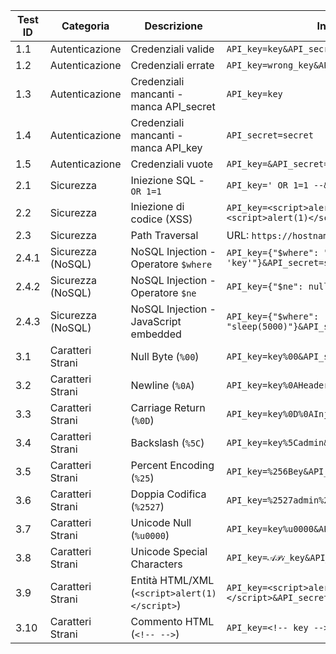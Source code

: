 | **Test ID** | **Categoria**           | **Descrizione**                                                           | **Input Esempio**                                                     |
|-------------|-------------------------|---------------------------------------------------------------------------|------------------------------------------------------------------------|
| 1.1         | Autenticazione          | Credenziali valide                                                        | `API_key=key&API_secret=secret`                                       |
| 1.2         | Autenticazione          | Credenziali errate                                                        | `API_key=wrong_key&API_secret=wrong_secret`                           |
| 1.3         | Autenticazione          | Credenziali mancanti - manca API_secret                                   | `API_key=key`                                                         |
| 1.4         | Autenticazione          | Credenziali mancanti - manca API_key                                      | `API_secret=secret`                                                   |
| 1.5         | Autenticazione          | Credenziali vuote                                                          | `API_key=&API_secret=`                                                |
| 2.1         | Sicurezza               | Iniezione SQL - `OR 1=1`                                                   | `API_key=' OR 1=1 --&API_secret=' OR 1=1 --`                          |
| 2.2         | Sicurezza               | Iniezione di codice (XSS)                                                  | `API_key=<script>alert(1)</script>&API_secret=<script>alert(1)</script>` |
| 2.3         | Sicurezza               | Path Traversal                                                             | URL: `https://hostname.tld:port/../../etc/passwd`                     |
| 2.4.1       | Sicurezza (NoSQL)       | NoSQL Injection - Operatore `$where`                                      | `API_key={"$where": "this.API_key == 'key'"}&API_secret=secret`       |
| 2.4.2       | Sicurezza (NoSQL)       | NoSQL Injection - Operatore `$ne`                                         | `API_key={"$ne": null}&API_secret={"$ne": null}`                      |
| 2.4.3       | Sicurezza (NoSQL)       | NoSQL Injection - JavaScript embedded                                     | `API_key={"$where": "sleep(5000)"}&API_secret=secret`                 |
| 3.1         | Caratteri Strani        | Null Byte (`%00`)                                                          | `API_key=key%00&API_secret=secret`                                    |
| 3.2         | Caratteri Strani        | Newline (`%0A`)                                                            | `API_key=key%0AHeader:Injected&API_secret=secret`                      |
| 3.3         | Caratteri Strani        | Carriage Return (`%0D`)                                                    | `API_key=key%0D%0AInjected:Value&API_secret=secret`                    |
| 3.4         | Caratteri Strani        | Backslash (`%5C`)                                                          | `API_key=key%5Cadmin&API_secret=secret`                                |
| 3.5         | Caratteri Strani        | Percent Encoding (`%25`)                                                   | `API_key=%256Bey&API_secret=secret`                                    |
| 3.6         | Caratteri Strani        | Doppia Codifica (`%2527`)                                                  | `API_key=%2527admin%2527&API_secret=secret`                            |
| 3.7         | Caratteri Strani        | Unicode Null (`%u0000`)                                                    | `API_key=key%u0000&API_secret=secret`                                  |
| 3.8         | Caratteri Strani        | Unicode Special Characters                                                 | `API_key=𝒜𝒫𝒾_key&API_secret=𝓈𝑒𝒸𝓇𝑒𝓉`                                    |
| 3.9         | Caratteri Strani        | Entità HTML/XML (`<script>alert(1)</script>`)                              | `API_key=<script>alert(1)</script>&API_secret=secret`                  |
| 3.10        | Caratteri Strani        | Commento HTML (`<!-- -->`)                                                 | `API_key=<!-- key -->&API_secret=secret`                               |
